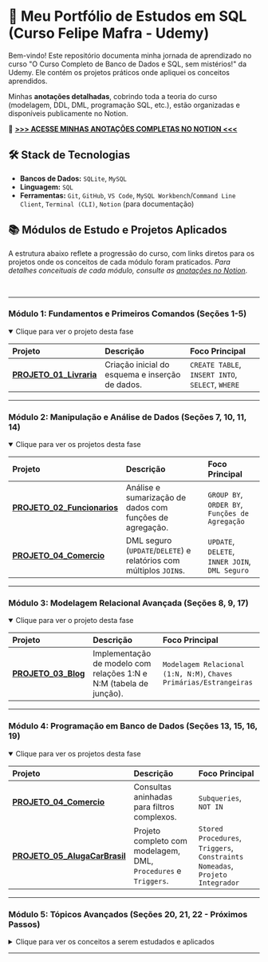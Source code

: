 # 🚀 Meu Portfólio de Estudos em SQL (Curso Felipe Mafra - Udemy)

Bem-vindo! Este repositório documenta minha jornada de aprendizado no curso "O Curso Completo de Banco de Dados e SQL, sem mistérios!" da Udemy. Ele contém os projetos práticos onde apliquei os conceitos aprendidos.

Minhas **anotações detalhadas**, cobrindo toda a teoria do curso (modelagem, DDL, DML, programação SQL, etc.), estão organizadas e disponíveis publicamente no Notion.

🔗 **[>>> ACESSE MINHAS ANOTAÇÕES COMPLETAS NO NOTION <<<](https://ebony-lead-743.notion.site/Anota-es-O-curso-completo-de-Banco-de-Dados-e-SQL-sem-mist-rios-244e1f05834680a68132de1d5fe951ad)**

## 🛠️ Stack de Tecnologias

* **Bancos de Dados:** `SQLite`, `MySQL`
* **Linguagem:** `SQL`
* **Ferramentas:** `Git`, `GitHub`, `VS Code`, `MySQL Workbench`/`Command Line Client`, `Terminal (CLI)`, `Notion` (para documentação)

## 📚 Módulos de Estudo e Projetos Aplicados

A estrutura abaixo reflete a progressão do curso, com links diretos para os projetos onde os conceitos de cada módulo foram praticados. *Para detalhes conceituais de cada módulo, consulte as [anotações no Notion](https://ebony-lead-743.notion.site/Anota-es-O-curso-completo-de-Banco-de-Dados-e-SQL-sem-mist-rios-244e1f05834680a68132de1d5fe951ad)*.

<br>

---

### **Módulo 1: Fundamentos e Primeiros Comandos (Seções 1-5)**

<details open>
<summary>Clique para ver o projeto desta fase</summary>

| Projeto | Descrição | Foco Principal |
| :--- | :--- | :--- |
| **[PROJETO_01_Livraria](./sql/PROJETO_01_Livraria/)** | Criação inicial do esquema e inserção de dados. | `CREATE TABLE`, `INSERT INTO`, `SELECT`, `WHERE` |

</details>

---

### **Módulo 2: Manipulação e Análise de Dados (Seções 7, 10, 11, 14)**

<details open>
<summary>Clique para ver os projetos desta fase</summary>

| Projeto | Descrição | Foco Principal |
| :--- | :--- | :--- |
| **[PROJETO_02_Funcionarios](./sql/PROJETO_02_Funcionarios/)** | Análise e sumarização de dados com funções de agregação. | `GROUP BY`, `ORDER BY`, `Funções de Agregação` |
| **[PROJETO_04_Comercio](./sql/PROJETO_04_Comercio/)** | DML seguro (`UPDATE`/`DELETE`) e relatórios com múltiplos `JOIN`s. | `UPDATE`, `DELETE`, `INNER JOIN`, `DML Seguro` |

</details>

---

### **Módulo 3: Modelagem Relacional Avançada (Seções 8, 9, 17)**

<details open>
<summary>Clique para ver o projeto desta fase</summary>

| Projeto | Descrição | Foco Principal |
| :--- | :--- | :--- |
| **[PROJETO_03_Blog](./sql/PROJETO_03_Blog/)** | Implementação de modelo com relações 1:N e N:M (tabela de junção). | `Modelagem Relacional (1:N, N:M)`, `Chaves Primárias/Estrangeiras` |

</details>

---

### **Módulo 4: Programação em Banco de Dados (Seções 13, 15, 16, 19)**

<details open>
<summary>Clique para ver os projetos desta fase</summary>

| Projeto | Descrição | Foco Principal |
| :--- | :--- | :--- |
| **[PROJETO_04_Comercio](./sql/PROJETO_04_Comercio/)** | Consultas aninhadas para filtros complexos. | `Subqueries`, `NOT IN` |
| **[PROJETO_05_AlugaCarBrasil](./sql/sql/PROJETO_05_AlugaCarBrasil/)** | Projeto completo com modelagem, DML, `Procedures` e `Triggers`. | `Stored Procedures`, `Triggers`, `Constraints Nomeadas`, `Projeto Integrador` |

</details>

---

### **Módulo 5: Tópicos Avançados (Seções 20, 21, 22 - Próximos Passos)**

<details>
<summary>Clique para ver os conceitos a serem estudados e aplicados</summary>

*(Esta seção será preenchida com projetos à medida que avançar nos tópicos de Autorelacionamento, Cursores e Normalização Avançada. Detalhes conceituais no [Notion](https://ebony-lead-743.notion.site/Anota-es-O-curso-completo-de-Banco-de-Dados-e-SQL-sem-mist-rios-244e1f05834680a68132de1d5fe951ad).)*

| Tópico Futuro          | Conceitos Chave                                               |
| :--------------------- | :------------------------------------------------------------ |
| Autorelacionamento     | Modelagem de Hierarquias (ex: Funcionário-Supervisor)         |
| Cursores               | Processamento Linha a Linha (`DECLARE`, `FETCH`, `LOOP`)      |
| Normalização Avançada | `Dependência Funcional`, `2FN`, `3FN`, Refatoração de Esquema |

</details>

---
